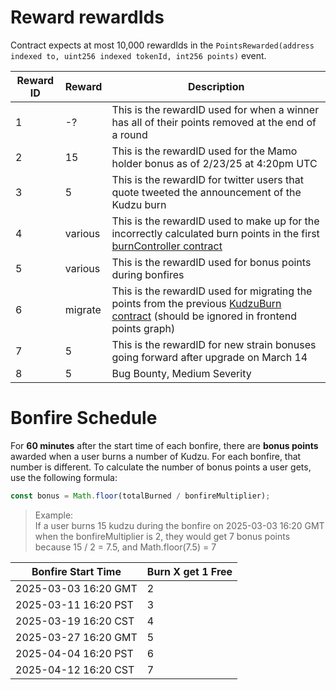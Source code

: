 # Reward rewardIds

<!-- Table with the rewardIds and the corresponding rewards and description -->

Contract expects at most 10,000 rewardIds in the `PointsRewarded(address indexed to, uint256 indexed tokenId, int256 points)` event.

| Reward ID | Reward  | Description                                                                                                                                                                                                           |
| --------- | ------- | --------------------------------------------------------------------------------------------------------------------------------------------------------------------------------------------------------------------- |
| 1         | -?      | This is the rewardID used for when a winner has all of their points removed at the end of a round                                                                                                                     |
| 2         | 15      | This is the rewardID used for the Mamo holder bonus as of 2/23/25 at 4:20pm UTC                                                                                                                                       |
| 3         | 5       | This is the rewardID for twitter users that quote tweeted the announcement of the Kudzu burn                                                                                                                          |
| 4         | various | This is the rewardID used to make up for the incorrectly calculated burn points in the first [burnController contract](https://explorer.forma.art/address/0xE30cef8e99A6eEbE3CBF2862641337f57830FbeE)                 |
| 5         | various | This is the rewardID used for bonus points during bonfires                                                                                                                                                            |
| 6         | migrate | This is the rewardID used for migrating the points from the previous [KudzuBurn contract](https://explorer.forma.art/address/0x0000000000000000000000000000000000000000) (should be ignored in frontend points graph) |
| 7         | 5       | This is the rewardID for new strain bonuses going forward after upgrade on March 14                                                                                                                                   |
| 8         | 5       | Bug Bounty, Medium Severity                                                                                                                                                                                           |

<!-- Table with bonfire start times and burn quantity multipliers -->

# Bonfire Schedule

For **60 minutes** after the start time of each bonfire, there are **bonus points** awarded when a user burns a number of Kudzu. For each bonfire, that number is different. To calculate the number of bonus points a user gets, use the following formula:

```js
const bonus = Math.floor(totalBurned / bonfireMultiplier);
```

> Example:  
> If a user burns 15 kudzu during the bonfire on 2025-03-03 16:20 GMT when the bonfireMultiplier is 2, they would get 7 bonus points because 15 / 2 = 7.5, and Math.floor(7.5) = 7

| Bonfire Start Time   | Burn X get 1 Free |
| -------------------- | ----------------- |
| 2025-03-03 16:20 GMT | 2                 |
| 2025-03-11 16:20 PST | 3                 |
| 2025-03-19 16:20 CST | 4                 |
| 2025-03-27 16:20 GMT | 5                 |
| 2025-04-04 16:20 PST | 6                 |
| 2025-04-12 16:20 CST | 7                 |
